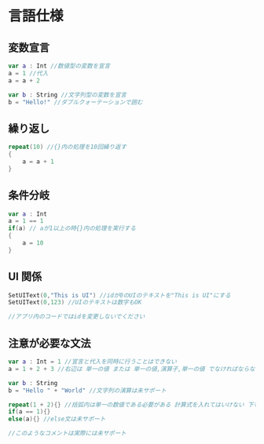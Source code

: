 # 言語仕様

## 変数宣言

```swift
var a : Int //数値型の変数を宣言
a = 1 //代入
a = a + 2

var b : String //文字列型の変数を宣言
b = "Hello!" //ダブルクォーテーションで囲む
```

## 繰り返し

```swift
repeat(10) //{}内の処理を10回繰り返す
{
    a = a + 1
}
```

## 条件分岐

```swift
var a : Int
a = 1 == 1
if(a) // aが1以上の時{}内の処理を実行する
{
    a = 10
}
```

## UI 関係

```swift
SetUIText(0,"This is UI") //idが0のUIのテキストを"This is UI"にする
SetUIText(0,123) //UIのテキストは数字もOK

//アプリ内のコードではidを変更しないでください
```

## 注意が必要な文法

```swift
var a : Int = 1 //宣言と代入を同時に行うことはできない
a = 1 + 2 + 3 //右辺は 単一の値 または 単一の値,演算子,単一の値 でなければならない

var b : String
b = "Hello " + "World" //文字列の演算は未サポート

repeat(1 + 2){} //括弧内は単一の数値である必要がある 計算式を入れてはいけない 下も同様
if(a == 1){}
else(a){} //else文は未サポート

//このようなコメントは実際には未サポート
```
